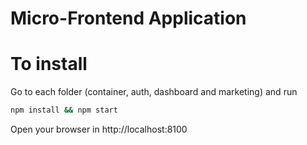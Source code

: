 # Micro-Frontend Application

# To install

Go to each folder (container, auth, dashboard and marketing) and run

 ```bash
 npm install && npm start
 ```
 
 Open your browser in http://localhost:8100
